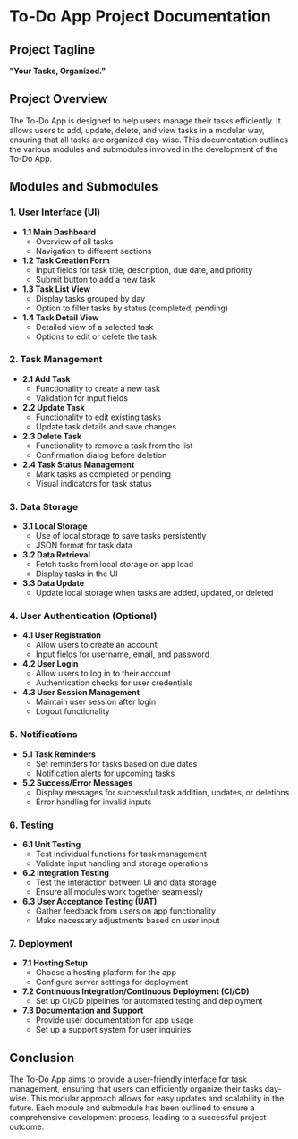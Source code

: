 # To-Do App Project Documentation

## Project Tagline
**"Your Tasks, Organized."**

## Project Overview
The To-Do App is designed to help users manage their tasks efficiently. It allows users to add, update, delete, and view tasks in a modular way, ensuring that all tasks are organized day-wise. This documentation outlines the various modules and submodules involved in the development of the To-Do App.

## Modules and Submodules

### 1. User Interface (UI)
   - **1.1 Main Dashboard**
     - Overview of all tasks
     - Navigation to different sections
   - **1.2 Task Creation Form**
     - Input fields for task title, description, due date, and priority
     - Submit button to add a new task
   - **1.3 Task List View**
     - Display tasks grouped by day
     - Option to filter tasks by status (completed, pending)
   - **1.4 Task Detail View**
     - Detailed view of a selected task
     - Options to edit or delete the task

### 2. Task Management
   - **2.1 Add Task**
     - Functionality to create a new task
     - Validation for input fields
   - **2.2 Update Task**
     - Functionality to edit existing tasks
     - Update task details and save changes
   - **2.3 Delete Task**
     - Functionality to remove a task from the list
     - Confirmation dialog before deletion
   - **2.4 Task Status Management**
     - Mark tasks as completed or pending
     - Visual indicators for task status

### 3. Data Storage
   - **3.1 Local Storage**
     - Use of local storage to save tasks persistently
     - JSON format for task data
   - **3.2 Data Retrieval**
     - Fetch tasks from local storage on app load
     - Display tasks in the UI
   - **3.3 Data Update**
     - Update local storage when tasks are added, updated, or deleted

### 4. User Authentication (Optional)
   - **4.1 User Registration**
     - Allow users to create an account
     - Input fields for username, email, and password
   - **4.2 User Login**
     - Allow users to log in to their account
     - Authentication checks for user credentials
   - **4.3 User Session Management**
     - Maintain user session after login
     - Logout functionality

### 5. Notifications
   - **5.1 Task Reminders**
     - Set reminders for tasks based on due dates
     - Notification alerts for upcoming tasks
   - **5.2 Success/Error Messages**
     - Display messages for successful task addition, updates, or deletions
     - Error handling for invalid inputs

### 6. Testing
   - **6.1 Unit Testing**
     - Test individual functions for task management
     - Validate input handling and storage operations
   - **6.2 Integration Testing**
     - Test the interaction between UI and data storage
     - Ensure all modules work together seamlessly
   - **6.3 User Acceptance Testing (UAT)**
     - Gather feedback from users on app functionality
     - Make necessary adjustments based on user input

### 7. Deployment
   - **7.1 Hosting Setup**
     - Choose a hosting platform for the app
     - Configure server settings for deployment
   - **7.2 Continuous Integration/Continuous Deployment (CI/CD)**
     - Set up CI/CD pipelines for automated testing and deployment
   - **7.3 Documentation and Support**
     - Provide user documentation for app usage
     - Set up a support system for user inquiries

## Conclusion
The To-Do App aims to provide a user-friendly interface for task management, ensuring that users can efficiently organize their tasks day-wise. This modular approach allows for easy updates and scalability in the future. Each module and submodule has been outlined to ensure a comprehensive development process, leading to a successful project outcome.